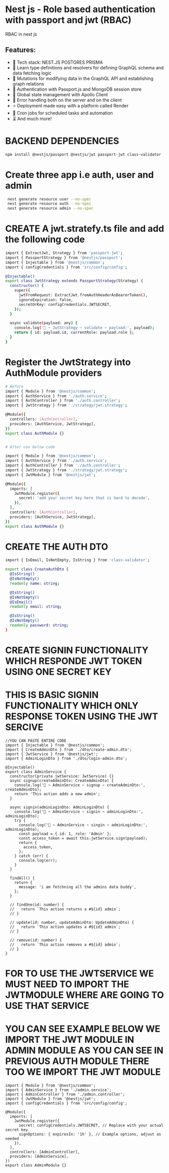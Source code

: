 # Nest js - Role based authentication with passport and jwt (RBAC)

RBAC in nest js

## Features:

- 🌟 Tech stack: NEST.JS POSTGRES PRISMA
- 📝 Learn type definitions and resolvers for defining GraphQL schema and data fetching logic
- 🔄 Mutations for modifying data in the GraphQL API and establishing graph relations
- 🔐 Authentication with Passport.js and MongoDB session store
- 🚀 Global state management with Apollo Client
- 🐞 Error handling both on the server and on the client
- ⭐ Deployment made easy with a platform called Render
- 👾 Cron jobs for scheduled tasks and automation
- ⏳ And much more!

# BACKEND DEPENDENCIES

```bash
npm install @nestjs/passport @nestjs/jwt passport-jwt class-validator
```

# Create three app i.e auth, user and admin

```bash
 nest generate resource user --no-spec
 nest generate resource auth --no-spec
 nest generate resource admin --no-spec
```

# CREATE A jwt.stratefy.ts file and add the following code

```bash
import { ExtractJwt, Strategy } from 'passport-jwt';
import { PassportStrategy } from '@nestjs/passport';
import { Injectable } from '@nestjs/common';
import { configCredentials } from 'src/config/config';

@Injectable()
export class JwtStrategy extends PassportStrategy(Strategy) {
  constructor() {
    super({
      jwtFromRequest: ExtractJwt.fromAuthHeaderAsBearerToken(),
      ignoreExpiration: false,
      secretOrKey: configCredentials.JWTSECRET,
    });
  }

  async validate(payload: any) {
    console.log('🚀 ~ JwtStrategy ~ validate ~ payload:', payload);
    return { id: payload.id, currentRole: payload.role };
  }
}
```

# Register the JwtStrategy into AuthModule providers

```bash
# Before
import { Module } from '@nestjs/common';
import { AuthService } from './auth.service';
import { AuthController } from './auth.controller';
import { JwtStrategy } from './strategy/jwt.strategy';

@Module({
  controllers: [AuthController],
  providers: [AuthService, JwtStrategy],
})
export class AuthModule {}


# After use below code

import { Module } from '@nestjs/common';
import { AuthService } from './auth.service';
import { AuthController } from './auth.controller';
import { JwtStrategy } from './strategy/jwt.strategy';
import { JwtModule } from '@nestjs/jwt';

@Module({
  imports: [
    JwtModule.register({
      secret: 'add your secret key here that is hard to decode',
    }),
  ],
  controllers: [AuthController],
  providers: [AuthService, JwtStrategy],
})
export class AuthModule {}


```

# CREATE THE AUTH DTO

```bash
import { IsEmail, IsNotEmpty, IsString } from 'class-validator';

export class CreateAuthDto {
  @IsString()
  @IsNotEmpty()
  readonly name: string;

  @IsString()
  @IsNotEmpty()
  @IsEmail()
  readonly email: string;

  @IsString()
  @IsNotEmpty()
  readonly password: string;
}
```

# CREATE SIGNIN FUNCTIONALITY WHICH RESPONDE JWT TOKEN USING ONE SECRET KEY

# THIS IS BASIC SIGNIN FUNCTIONALITY WHICH ONLY RESPONSE TOKEN USING THE JWT SERCIVE

```
//YOU CAN PASTE ENTIRE CODE
import { Injectable } from '@nestjs/common';
import { CreateAdminDto } from './dto/create-admin.dto';
import { JwtService } from '@nestjs/jwt';
import { AdminLoginDto } from './dto/login-admin.dto';

@Injectable()
export class AdminService {
  constructor(private jwtService: JwtService) {}
  async signup(createAdminDto: CreateAdminDto) {
    console.log('🚀 ~ AdminService ~ signup ~ createAdminDto:', createAdminDto);
    return 'This action adds a new admin';
  }

  async signin(adminLoginDto: AdminLoginDto) {
    console.log('🚀 ~ AdminService ~ signin ~ adminLoginDto:', adminLoginDto);
    try {
      console.log('🚀 ~ AdminService ~ singin ~ adminLoginDto:', adminLoginDto);
      const payload = { id: 1, role: 'Admin' };
      const access_token = await this.jwtService.sign(payload);
      return {
        access_token,
      };
    } catch (err) {
      console.log(err);
    }
  }

  findAll() {
    return {
      message: 'i am fetchning all the admins data buddy',
    };
  }

  // findOne(id: number) {
  //   return `This action returns a #${id} admin`;
  // }

  // update(id: number, updateAdminDto: UpdateAdminDto) {
  //   return `This action updates a #${id} admin`;
  // }

  // remove(id: number) {
  //   return `This action removes a #${id} admin`;
  // }
}

```

# FOR TO USE THE JWTSERVICE WE MUST NEED TO IMPORT THE JWTMODULE WHERE ARE GOING TO USE THAT SERVICE

# YOU CAN SEE EXAMPLE BELOW WE IMPORT THE JWT MODULE IN ADMIN MODULE AS YOU CAN SEE IN PREVIOUS AUTH MODULE THERE TOO WE IMPORT THE JWT MODULE

```
import { Module } from '@nestjs/common';
import { AdminService } from './admin.service';
import { AdminController } from './admin.controller';
import { JwtModule } from '@nestjs/jwt';
import { configCredentials } from 'src/config/config';

@Module({
  imports: [
    JwtModule.register({
      secret: configCredentials.JWTSECRET, // Replace with your actual secret key
      signOptions: { expiresIn: '1h' }, // Example options, adjust as needed
    }),
  ],
  controllers: [AdminController],
  providers: [AdminService],
})
export class AdminModule {}



```
